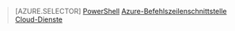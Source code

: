 > [AZURE.SELECTOR]
[PowerShell](load-balancer-get-started-ilb-classic-ps.md)
[Azure-Befehlszeilenschnittstelle](load-balancer-get-started-ilb-classic-cli.md)
[Cloud-Dienste](load-balancer-get-started-ilb-classic-cloud.md)

